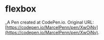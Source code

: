 # flexbox
 _A Pen created at CodePen.io. Original URL: [https://codepen.io/MarcelPenn/pen/XwOjNv](https://codepen.io/MarcelPenn/pen/XwOjNv).

 
